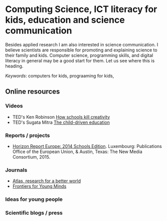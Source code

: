 # Computing Science, ICT literacy for kids, education and science communication

Besides applied research I am also interested in science communication. I believe scientists are responsible for promoting and explaining science to their family and kids. Computer science, programming skills, and digital literacy in general may be a good start for them. Let us see where this is heading.

*Keywords*: computers for kids, prograaming for kids,

## Online resources 

### Videos
* TED's Ken Robinson [How schools kill creativity](http://www.ted.com/talks/ken_robinson_says_schools_kill_creativity?language=en)
* TED's Sugata Mitra [The child-driven education](http://www.ted.com/talks/sugata_mitra_the_child_driven_education?language=en)

### Reports / projects
* [Horizon Report Europe: 2014 Schools Edition](https://ec.europa.eu/jrc/sites/default/files/2014-nmc-horizon-report-eu-en_online.pdf). Luxembourg: Publications Office of the European Union, & Austin, Texas: The New Media Consortium, 2015.


### Journals  
* [Atlas, research for a better world](http://www.elsevier.com/atlas)
* [Frontiers for Young Minds](http://kids.frontiersin.org/)

### Ideas for young people 



### Scientific blogs / press
